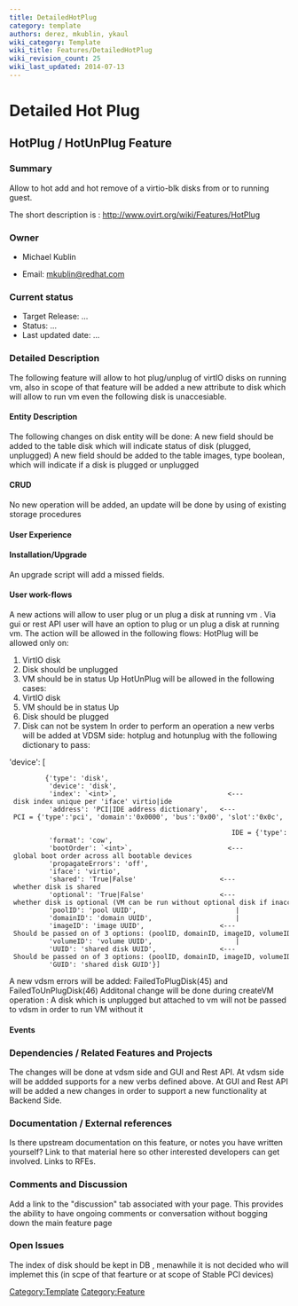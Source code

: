 ```yaml
---
title: DetailedHotPlug
category: template
authors: derez, mkublin, ykaul
wiki_category: Template
wiki_title: Features/DetailedHotPlug
wiki_revision_count: 25
wiki_last_updated: 2014-07-13
---
```


# Detailed Hot Plug

## HotPlug / HotUnPlug Feature

### Summary

Allow to hot add and hot remove of a virtio-blk disks from or to running guest.

The short description is : <http://www.ovirt.org/wiki/Features/HotPlug>

### Owner

*   Michael Kublin

<!-- -->

*   Email: mkublin@redhat.com

### Current status

*   Target Release: ...
*   Status: ...
*   Last updated date: ...

### Detailed Description

The following feature will allow to hot plug/unplug of virtIO disks on running vm, also in scope of that feature will be added a new attribute to disk which will allow to run vm even the following disk is unaccesiable.

#### Entity Description

The following changes on disk entity will be done: A new field should be added to the table disk which will indicate status of disk (plugged, unplugged)
A new field should be added to the table images, type boolean, which will indicate if a disk is plugged or unplugged

#### CRUD

No new operation will be added, an update will be done by using of existing storage procedures

#### User Experience

#### Installation/Upgrade

An upgrade script will add a missed fields.

#### User work-flows

A new actions will allow to user plug or un plug a disk at running vm .
Via gui or rest API user will have an option to plug or un plug a disk at running vm.
The action will be allowed in the following flows:
HotPlug will be allowed only on:
1. VirtIO disk
2. Disk should be unplugged
3. VM should be in status Up
HotUnPlug will be allowed in the following cases:
1. VirtIO disk
2. VM should be in status Up
3. Disk should be plugged
4. Disk can not be system
 In order to perform an operation a new verbs will be added at VDSM side:
hotplug and hotunplug with the following dictionary to pass:

'device': [

             {'type': 'disk',
              'device': 'disk',
              'index': `<int>`,                            <--- disk index unique per 'iface' virtio|ide
              'address': 'PCI|IDE address dictionary',   <--- PCI = {'type':'pci', 'domain':'0x0000', 'bus':'0x00', 'slot':'0x0c', 'function':'0x0'} ,  
                                                              IDE = {'type':'drive', 'controller':'0', 'bus':'0', 'unit':'0'}
              'format': 'cow',
              'bootOrder': `<int>`,                        <--- global boot order across all bootable devices
              'propagateErrors': 'off',
              'iface': 'virtio',
              'shared': 'True|False'                     <--- whether disk is shared
              'optional': 'True|False'                   <--- whether disk is optional (VM can be run without optional disk if inaccessible)
              'poolID': 'pool UUID',                         |
              'domainID': 'domain UUID',                     | 
              'imageID': 'image UUID',                   <--- Should be passed on of 3 options: (poolID, domainID, imageID, volumeID) or GUID or UUID   
              'volumeID': 'volume UUID',                     |
              'UUID': 'shared disk UUID',                <--- Should be passed on of 3 options: (poolID, domainID, imageID, volumeID) or GUID or UUID    
              'GUID': 'shared disk GUID'}]    

A new vdsm errors will be added: FailedToPlugDisk(45) and FailedToUnPlugDisk(46)
 Additonal change will be done during createVM operation :
A disk which is unplugged but attached to vm will not be passed to vdsm in order to run VM without it

#### Events

### Dependencies / Related Features and Projects

The changes will be done at vdsm side and GUI and Rest API.
At vdsm side will be addded supports for a new verbs defined above.
At GUI and Rest API will be added a new changes in order to support a new functionality at Backend Side.

### Documentation / External references

Is there upstream documentation on this feature, or notes you have written yourself? Link to that material here so other interested developers can get involved. Links to RFEs.

### Comments and Discussion

Add a link to the "discussion" tab associated with your page. This provides the ability to have ongoing comments or conversation without bogging down the main feature page

### Open Issues

The index of disk should be kept in DB , menawhile it is not decided who will implemet this (in scpe of that fearture or at scope of Stable PCI devices)

<Category:Template> <Category:Feature>
